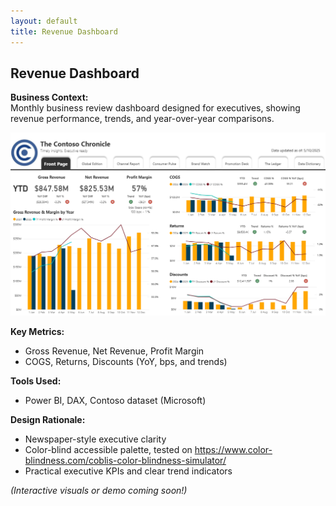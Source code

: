 ```yaml
---
layout: default
title: Revenue Dashboard
---
```


## Revenue Dashboard

**Business Context:**  
Monthly business review dashboard designed for executives, showing revenue performance, trends, and year-over-year comparisons.

![Revenue Dashboard Screenshot](/assets/images/revenue-dashboard.png)

**Key Metrics:**  
- Gross Revenue, Net Revenue, Profit Margin
- COGS, Returns, Discounts (YoY, bps, and trends)

**Tools Used:**  
- Power BI, DAX, Contoso dataset (Microsoft)

**Design Rationale:**  
- Newspaper-style executive clarity
- Color-blind accessible palette, tested on https://www.color-blindness.com/coblis-color-blindness-simulator/
- Practical executive KPIs and clear trend indicators

*(Interactive visuals or demo coming soon!)*
